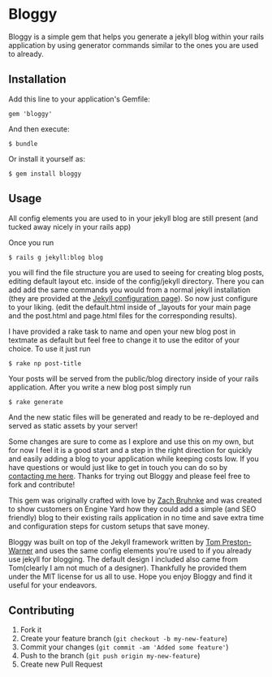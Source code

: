 # Bloggy

Bloggy is a simple gem that helps you generate a jekyll blog within your rails application by using generator commands similar to the ones you are used to already.

## Installation

Add this line to your application's Gemfile:

    gem 'bloggy'

And then execute:

    $ bundle

Or install it yourself as:

    $ gem install bloggy

## Usage

All config elements you are used to in your jekyll blog are still present (and tucked away nicely in your rails app)

Once you run 
    
    $ rails g jekyll:blog blog

you will find the file structure you are used to seeing for creating blog posts, editing default layout etc. inside of the config/jekyll directory. There you can add add the same commands you would from a normal jekyll installation (they are provided at the <a href="https://github.com/mojombo/jekyll/wiki/Configuration">Jekyll configuration page</a>). So now just configure to your liking. (edit the default.html inside of _layouts for your main page and the post.html and page.html files for the corresponding results).

I have provided a rake task to name and open your new blog post in textmate as default but feel free to change it to use the editor of your choice. To use it just run

    $ rake np post-title

Your posts will be served from the public/blog directory inside of your rails application. After you write a new blog post simply run

    $ rake generate

And the new static files will be generated and ready to be re-deployed and served as static assets by your server!

Some changes are sure to come as I explore and use this on my own, but for now I feel it is a good start and a step in the right direction for quickly and easily adding a blog to your application while keeping costs low. If you have questions or would just like to get in touch you can do so by <a href="http://zachbruhnke.com/contact">contacting me here</a>. Thanks for trying out Bloggy and please feel free to fork and contribute!


This gem was originally crafted with love by <a href="http://zachbruhnke.com/">Zach Bruhnke</a> and was created to show customers on Engine Yard how they could add a simple (and SEO friendly) blog to their existing rails application in no time and save extra time and configuration steps for custom setups that save money.

Bloggy was built on top of the Jekyll framework written by <a href="http://tom.preston-werner.com/">Tom Preston-Warner</a> and uses the same config elements you're used to if you already use jekyll for blogging. The default design I included also came from Tom(clearly I am not much of a designer). Thankfully he provided them under the MIT license for us all to use. Hope you enjoy Bloggy and find it useful for your endeavors.

## Contributing

1. Fork it
2. Create your feature branch (`git checkout -b my-new-feature`)
3. Commit your changes (`git commit -am 'Added some feature'`)
4. Push to the branch (`git push origin my-new-feature`)
5. Create new Pull Request
